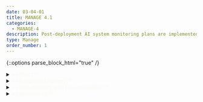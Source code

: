 ```yaml
---
date: 03-04-01
title: MANAGE 4.1
categories:
  - MANAGE-4
description: Post-deployment AI system monitoring plans are implemented, including mechanisms for capturing and evaluating input from users and other relevant AI actors, appeal and override, decommissioning, incident response, recovery, and change management.
type: Manage
order_number: 1
---
```

{::options parse_block_html="true" /} 


<details>
<summary markdown="span"><span style="color:#FBFAF5">**About**</span></summary>      
<br>
AI system performance and trustworthiness can change due to a variety of factors. Regular AI system monitoring can help deployers identify performance degradations, adversarial attacks, unexpected and unusual behavior, and impacts. Including pre- and post-deployment external feedback about AI system performance can enhance organizational awareness about positive and negative impacts, and reduce the time to respond to risks and harms. 

</details>

<details>
<summary markdown="span"><span style="color:#FBFAF5">**Suggested Actions**</span></summary>

- Establish and maintain procedures to monitor AI system performance for risks and negative and positive impacts associated with trustworthiness characteristics. 
- Perform post-deployment TEVV tasks to evaluate AI system validity and reliability, bias and fairness, privacy, and security and resilience.
- Evaluate AI system trustworthiness in conditions similar to deployment context of use, and prior to deployment.
- Establish and implement red-teaming exercises at a prescribed cadence, and evaluate their efficacy. 
- Establish procedures for tracking dataset modifications such as data deletion or rectification requests.
- Establish mechanisms for regular communication and feedback between relevant AI actors and internal or external stakeholders to capture information about system performance, trustworthiness and impact.
- Share information about errors and attack patterns with incident databases, other organizations with similar systems, and system users and stakeholders.
- Respond to and document detected or reported negative impacts or issues in AI system performance and trustworthiness.
- Decommission systems that exceed establish risk tolerances.

</details>

<details>
<summary markdown="span"><span style="color:#FBFAF5">**Transparency and Documentation**</span></summary>
<br>
**Organizations can document the following:**

- To what extent has the entity documented the post-deployment AI system’s testing methodology, metrics, and performance outcomes?
- How easily accessible and current is the information available to external stakeholders?

**AI Transparency Resources:**

- GAO-21-519SP - Artificial Intelligence: An Accountability Framework for Federal Agencies & Other Entities, [URL](https://www.gao.gov/products/gao-21-519sp)
- Datasheets for Datasets. [URL](https://arxiv.org/abs/1803.09010)

</details>

<details>
<summary markdown="span"><span style="color:#FBFAF5">**References**</span></summary>      
<br>
Navdeep Gill, Patrick Hall, Kim Montgomery, and Nicholas Schmidt. "A Responsible Machine Learning Workflow with Focus on Interpretable Models, Post-hoc Explanation, and Discrimination Testing." Information 11, no. 3 (2020): 137. [URL](https://www.mdpi.com/2078-2489/11/3/137)

</details>
